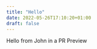 ```yaml
---
title: "Hello"
date: 2022-05-26T17:10:20+01:00
draft: false
---
```


Hello from John in a PR Preview

